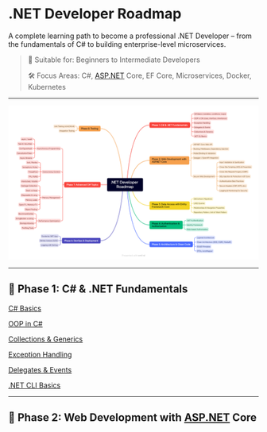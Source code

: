 # .NET Developer Roadmap

A complete learning path to become a professional .NET Developer – from the fundamentals of C# to building enterprise-level microservices.

> 📌 Suitable for: Beginners to Intermediate Developers
> 
> 
> 🛠️ Focus Areas: C#, [ASP.NET](http://asp.net/) Core, EF Core, Microservices, Docker, Kubernetes
> 

---

![dotnet-developer-roadmap.png](NET%20Developer%20Roadmap/dotnet-developer-roadmap.png)

---

## 📍 Phase 1: C# & .NET Fundamentals

[C# Basics](NET%20Developer%20Roadmap/Phase1/C%23%20Basics.md)

[OOP in C#](NET%20Developer%20Roadmap/Phase1/OOP%20in%20C#.md)

[Collections & Generics](NET%20Developer%20Roadmap/Phase1/Collections%20&%20Generics.md)

[Exception Handling](NET%20Developer%20Roadmap/Phase1/Exception%20Handling.md)

[Delegates & Events](NET%20Developer%20Roadmap/Phase1/Delegates%20&%20Events.md)

[.NET CLI Basics](NET%20Developer%20Roadmap/Phase1/NET%20CLI%20Basics.md)

---

## 🧰 Phase 2: Web Development with [ASP.NET](http://asp.net/) Core
